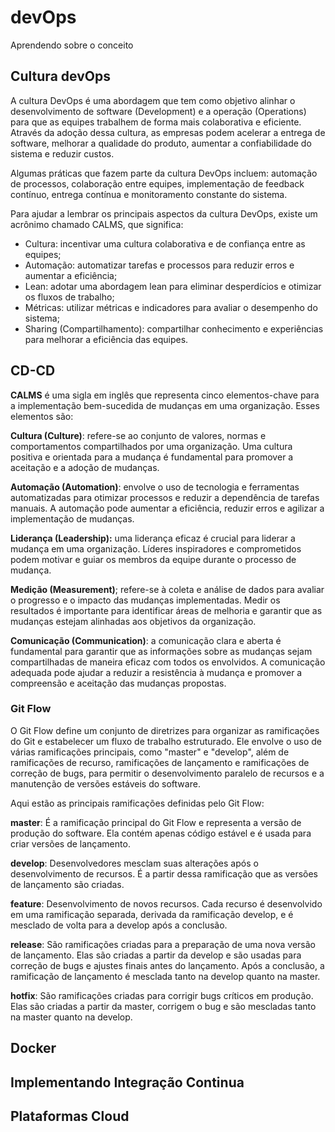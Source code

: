 # devOps
Aprendendo sobre o conceito 

## Cultura devOps
  A cultura DevOps é uma abordagem que tem como objetivo alinhar o desenvolvimento de software (Development) e a operação (Operations) para que as equipes trabalhem de forma mais colaborativa e eficiente. Através da adoção dessa cultura, as empresas podem acelerar a entrega de software, melhorar a qualidade do produto, aumentar a confiabilidade do sistema e reduzir custos.

Algumas práticas que fazem parte da cultura DevOps incluem: automação de processos, colaboração entre equipes, implementação de feedback contínuo, entrega contínua e monitoramento constante do sistema.

Para ajudar a lembrar os principais aspectos da cultura DevOps, existe um acrônimo chamado CALMS, que significa:

* Cultura: incentivar uma cultura colaborativa e de confiança entre as equipes;
* Automação: automatizar tarefas e processos para reduzir erros e aumentar a eficiência;
* Lean: adotar uma abordagem lean para eliminar desperdícios e otimizar os fluxos de trabalho;
* Métricas: utilizar métricas e indicadores para avaliar o desempenho do sistema;
* Sharing (Compartilhamento): compartilhar conhecimento e experiências para melhorar a eficiência das equipes.
  


## CD-CD
  
  **CALMS** é uma sigla em inglês que representa cinco elementos-chave para a implementação bem-sucedida de mudanças em uma organização. Esses elementos são:

**Cultura (Culture)**: refere-se ao conjunto de valores, normas e comportamentos compartilhados por uma organização. Uma cultura positiva e orientada para a mudança é fundamental para promover a aceitação e a adoção de mudanças.

**Automação (Automation)**: envolve o uso de tecnologia e ferramentas automatizadas para otimizar processos e reduzir a dependência de tarefas manuais. A automação pode aumentar a eficiência, reduzir erros e agilizar a implementação de mudanças.

**Liderança (Leadership):** uma liderança eficaz é crucial para liderar a mudança em uma organização. Líderes inspiradores e comprometidos podem motivar e guiar os membros da equipe durante o processo de mudança.

**Medição (Measurement)**; refere-se à coleta e análise de dados para avaliar o progresso e o impacto das mudanças implementadas. Medir os resultados é importante para identificar áreas de melhoria e garantir que as mudanças estejam alinhadas aos objetivos da organização.

**Comunicação (Communication)**: a comunicação clara e aberta é fundamental para garantir que as informações sobre as mudanças sejam compartilhadas de maneira eficaz com todos os envolvidos. A comunicação adequada pode ajudar a reduzir a resistência à mudança e promover a compreensão e aceitação das mudanças propostas.
  
  ### Git Flow ###
  
 O Git Flow define um conjunto de diretrizes para organizar as ramificações do Git e estabelecer um fluxo de trabalho estruturado. Ele envolve o uso de várias ramificações principais, como "master" e "develop", além de ramificações de recurso, ramificações de lançamento e ramificações de correção de bugs, para permitir o desenvolvimento paralelo de recursos e a manutenção de versões estáveis do software.

Aqui estão as principais ramificações definidas pelo Git Flow:

**master**: É a ramificação principal do Git Flow e representa a versão de produção do software. Ela contém apenas código estável e é usada para criar versões de lançamento.

**develop**: Desenvolvedores mesclam suas alterações após o desenvolvimento de recursos. É a partir dessa ramificação que as versões de lançamento são criadas.

**feature**: Desenvolvimento de novos recursos. Cada recurso é desenvolvido em uma ramificação separada, derivada da ramificação develop, e é mesclado de volta para a develop após a conclusão.

**release**: São ramificações criadas para a preparação de uma nova versão de lançamento. Elas são criadas a partir da develop e são usadas para correção de bugs e ajustes finais antes do lançamento. Após a conclusão, a ramificação de lançamento é mesclada tanto na develop quanto na master.

**hotfix**: São ramificações criadas para corrigir bugs críticos em produção. Elas são criadas a partir da master, corrigem o bug e são mescladas tanto na master quanto na develop.

## Docker
  
## Implementando Integração Continua
## Plataformas Cloud
